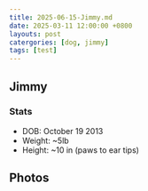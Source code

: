 ```yaml
---
title: 2025-06-15-Jimmy.md
date: 2025-03-11 12:00:00 +0800
layouts: post
catergories: [dog, jimmy]
tags: [test]
---
```


## Jimmy 

### Stats
- DOB: October 19 2013
- Weight: ~5lb
- Height: ~10 in (paws to ear tips)

## Photos



